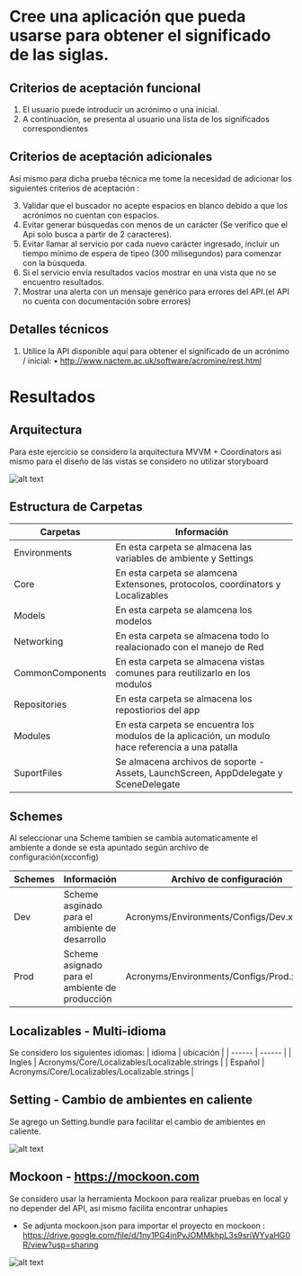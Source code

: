 # Cree una aplicación que pueda usarse para obtener el significado de las siglas.

## Criterios de aceptación funcional
1. El usuario puede introducir un acrónimo o una inicial.
2. A continuación, se presenta al usuario una lista de los significados correspondientes
## Criterios de aceptación adicionales
Así mismo  para dicha prueba técnica me tome la necesidad de adicionar los siguientes criterios de aceptación :

3. Validar que el buscador no acepte espacios en blanco debido a que los acrónimos no cuentan con espacios.
4. Evitar generar búsquedas con menos de un carácter  (Se verifico que el Api solo busca a partir de 2 caracteres).
5. Evitar llamar al servicio por cada nuevo carácter ingresado, incluir un tiempo mínimo de espera de tipeo (300 milisegundos) para comenzar con la búsqueda.
6. Si el servicio envía resultados vacíos mostrar en una vista que no se encuentro resultados.
7. Mostrar una alerta con un mensaje genérico  para errores del API.(el API no cuenta con documentación sobre errores)

## Detalles técnicos
1. Utilice la API disponible aquí para obtener el significado de un acrónimo / inicial: • http://www.nactem.ac.uk/software/acromine/rest.html

# Resultados
## Arquitectura
Para este ejercicio se considero la arquitectura MVVM + Coordinators asi mismo para el diseño de las vistas se considero no utilizar storyboard 

![alt text](https://assets.website-files.com/5e305a6cb7083222527a89cc/5e3adace3eccb56cfcce6e42_1*dVJv23ChJixjayLKzL9HRg.png)
## Estructura de Carpetas

| Carpetas | Información |
| ------ | ------ |
| Environments | En esta carpeta se almacena las variables de ambiente y Settings |
| Core | En esta carpeta se alamcena Extensones, protocolos, coordinators y Localizables  |
| Models |  En esta carpeta se alamcena los modelos |
| Networking | En esta carpeta se almacena todo lo realacionado con el manejo de Red |
| CommonComponents |  En esta carpeta se almacena vistas comunes para reutilizarlo en los modulos |
| Repositories | En esta carpeta se almacena los repostiorios del app |
| Modules | En esta carpeta se encuentra los modulos de la aplicación, un modulo hace referencia a una patalla |
| SuportFiles |  Se almacena archivos de soporte - Assets, LaunchScreen, AppDdelegate y SceneDelegate |

## Schemes
Al seleccionar una Scheme tambien se cambia automaticamente el ambiente a donde se esta apuntado según archivo de configuración(xcconfig)

| Schemes | Información |  Archivo de configuración |
| ------ | ------ | ------ |
| Dev | Scheme asginado para el ambiente de desarrollo | Acronyms/Environments/Configs/Dev.xcconfig |
| Prod | Scheme asignado para el ambiente de producción | Acronyms/Environments/Configs/Prod.xcconfig |

## Localizables - Multi-idioma
Se considero los siguientes idiomas:
| idioma | ubicación |
| ------ | ------ |
| Ingles | Acronyms/Core/Localizables/Localizable.strings |
| Español | Acronyms/Core/Localizables/Localizable.strings |

## Setting - Cambio de ambientes en caliente
Se agrego un Setting.bundle para facilitar el cambio de ambientes en caliente.

![alt text](https://media.giphy.com/media/f2wnWy9Pu7hkSabHjP/giphy.gif)


## Mockoon - https://mockoon.com
Se considero usar la herramienta Mockoon para realizar pruebas en local y no depender del API, asi mismo facilita encontrar unhapies

- Se adjunta mockoon.json para importar el proyecto en mockoon : https://drive.google.com/file/d/1ny1PG4jnPvJOMMkhpL3s9sriWYyaHG0R/view?usp=sharing

![alt text](https://media.giphy.com/media/Zh0luKb7seLQxR96H1/giphy.gif)
